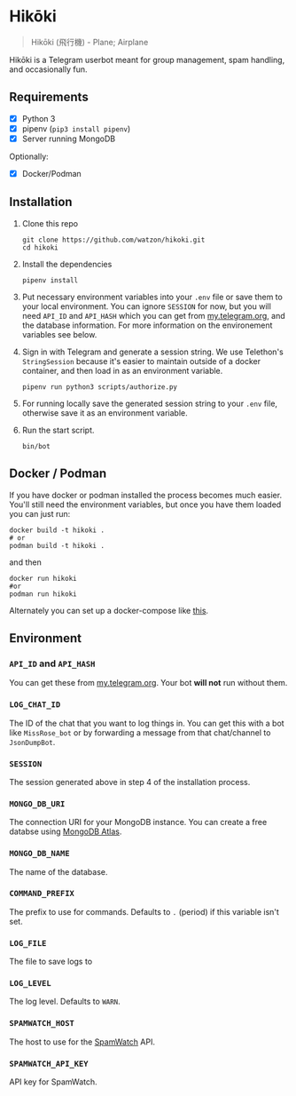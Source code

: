 # Hikōki
> Hikōki (飛行機) - Plane; Airplane

Hikōki is a Telegram userbot meant for group management, spam handling, and occasionally fun.

## Requirements

- [x] Python 3
- [x] pipenv (`pip3 install pipenv`)
- [x] Server running MongoDB

Optionally:

- [x] Docker/Podman

## Installation

1. Clone this repo

    ```
    git clone https://github.com/watzon/hikoki.git
    cd hikoki
    ```

2. Install the dependencies

    ```
    pipenv install
    ```

3. Put necessary environment variables into your `.env` file or save them to your local environment. You can ignore `SESSION` for now, but you will need `API_ID` and `API_HASH` which you can get from [my.telegram.org](https://my.telegram.org), and the database information. For more information on the environement variables see below.

4. Sign in with Telegram and generate a session string. We use Telethon's `StringSession` because it's easier to maintain outside of a docker container, and then load in as an environment variable.

    ```
    pipenv run python3 scripts/authorize.py
    ```

5. For running locally save the generated session string to your `.env` file, otherwise save it as an environment variable.

6. Run the start script.

    ```
    bin/bot
    ```

## Docker / Podman

If you have docker or podman installed the process becomes much easier. You'll still need the environment variables, but once you have them loaded you can just run:

```
docker build -t hikoki .
# or
podman build -t hikoki .
```

and then

```
docker run hikoki
#or
podman run hikoki
```

Alternately you can set up a docker-compose like [this](./docker-compose.example.yml).

## Environment

### `API_ID` and `API_HASH`

You can get these from [my.telegram.org](https://my.telegram.org). Your bot **will not** run without them.

### `LOG_CHAT_ID`

The ID of the chat that you want to log things in. You can get this with a bot like `MissRose_bot` or by forwarding a message from that chat/channel to `JsonDumpBot`.

### `SESSION`

The session generated above in step 4 of the installation process.

### `MONGO_DB_URI`

The connection URI for your MongoDB instance. You can create a free databse using [MongoDB Atlas](https://www.mongodb.com/cloud/atlas).

### `MONGO_DB_NAME`

The name of the database.

### `COMMAND_PREFIX`

The prefix to use for commands. Defaults to `.` (period) if this variable isn't set.

### `LOG_FILE`

The file to save logs to

### `LOG_LEVEL`

The log level. Defaults to `WARN`.

### `SPAMWATCH_HOST`

The host to use for the [SpamWatch](https://spamwat.ch) API.

### `SPAMWATCH_API_KEY`

API key for SpamWatch.
